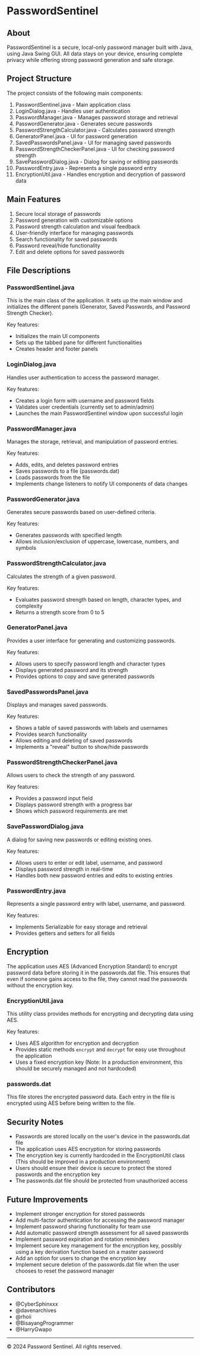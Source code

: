 # PasswordSentinel

## About

PasswordSentinel is a secure, local-only password manager built with Java, using Java Swing GUI. All data stays on your device, ensuring complete privacy while offering strong password generation and safe storage.

## Project Structure

The project consists of the following main components:

1. PasswordSentinel.java - Main application class
2. LoginDialog.java - Handles user authentication
3. PasswordManager.java - Manages password storage and retrieval
4. PasswordGenerator.java - Generates secure passwords
5. PasswordStrengthCalculator.java - Calculates password strength
6. GeneratorPanel.java - UI for password generation
7. SavedPasswordsPanel.java - UI for managing saved passwords
8. PasswordStrengthCheckerPanel.java - UI for checking password strength
9. SavePasswordDialog.java - Dialog for saving or editing passwords
10. PasswordEntry.java - Represents a single password entry
11. EncryptionUtil.java - Handles encryption and decryption of password data

## Main Features

1. Secure local storage of passwords
2. Password generation with customizable options
3. Password strength calculation and visual feedback
4. User-friendly interface for managing passwords
5. Search functionality for saved passwords
6. Password reveal/hide functionality
7. Edit and delete options for saved passwords

## File Descriptions

### PasswordSentinel.java

This is the main class of the application. It sets up the main window and initializes the different panels (Generator, Saved Passwords, and Password Strength Checker).

Key features:
- Initializes the main UI components
- Sets up the tabbed pane for different functionalities
- Creates header and footer panels

### LoginDialog.java

Handles user authentication to access the password manager.

Key features:
- Creates a login form with username and password fields
- Validates user credentials (currently set to admin/admin)
- Launches the main PasswordSentinel window upon successful login

### PasswordManager.java

Manages the storage, retrieval, and manipulation of password entries.

Key features:
- Adds, edits, and deletes password entries
- Saves passwords to a file (passwords.dat)
- Loads passwords from the file
- Implements change listeners to notify UI components of data changes

### PasswordGenerator.java

Generates secure passwords based on user-defined criteria.

Key features:
- Generates passwords with specified length
- Allows inclusion/exclusion of uppercase, lowercase, numbers, and symbols

### PasswordStrengthCalculator.java

Calculates the strength of a given password.

Key features:
- Evaluates password strength based on length, character types, and complexity
- Returns a strength score from 0 to 5

### GeneratorPanel.java

Provides a user interface for generating and customizing passwords.

Key features:
- Allows users to specify password length and character types
- Displays generated password and its strength
- Provides options to copy and save generated passwords

### SavedPasswordsPanel.java

Displays and manages saved passwords.

Key features:
- Shows a table of saved passwords with labels and usernames
- Provides search functionality
- Allows editing and deleting of saved passwords
- Implements a "reveal" button to show/hide passwords

### PasswordStrengthCheckerPanel.java

Allows users to check the strength of any password.

Key features:
- Provides a password input field
- Displays password strength with a progress bar
- Shows which password requirements are met

### SavePasswordDialog.java

A dialog for saving new passwords or editing existing ones.

Key features:
- Allows users to enter or edit label, username, and password
- Displays password strength in real-time
- Handles both new password entries and edits to existing entries

### PasswordEntry.java

Represents a single password entry with label, username, and password.

Key features:
- Implements Serializable for easy storage and retrieval
- Provides getters and setters for all fields


## Encryption

The application uses AES (Advanced Encryption Standard) to encrypt password data before storing it in the passwords.dat file. This ensures that even if someone gains access to the file, they cannot read the passwords without the encryption key.

### EncryptionUtil.java

This utility class provides methods for encrypting and decrypting data using AES.

Key features:
- Uses AES algorithm for encryption and decryption
- Provides static methods `encrypt` and `decrypt` for easy use throughout the application
- Uses a fixed encryption key (Note: In a production environment, this should be securely managed and not hardcoded)

### passwords.dat

This file stores the encrypted password data. Each entry in the file is encrypted using AES before being written to the file.


## Security Notes

- Passwords are stored locally on the user's device in the passwords.dat file
- The application uses AES encryption for storing passwords
- The encryption key is currently hardcoded in the EncryptionUtil class (This should be improved in a production environment)
- Users should ensure their device is secure to protect the stored passwords and the encryption key
- The passwords.dat file should be protected from unauthorized access

## Future Improvements

- Implement stronger encryption for stored passwords
- Add multi-factor authentication for accessing the password manager
- Implement password sharing functionality for team use
- Add automatic password strength assessment for all saved passwords
- Implement password expiration and rotation reminders
- Implement secure key management for the encryption key, possibly using a key derivation function based on a master password
- Add an option for users to change the encryption key
- Implement secure deletion of the passwords.dat file when the user chooses to reset the password manager

## Contributors

- @CyberSphinxxx
- @davenarchives
- @rhoii
- @BisayangProgrammer
- @HarryGwapo

---

© 2024 Password Sentinel. All rights reserved.
